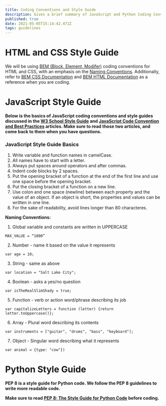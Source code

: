 ```yaml
---
title: Coding Conventions and Style Guide
description: Gives a brief summary of JavaScript and Python Coding Conventions and links to resources on the topic. 
published: true
date: 2021-05-05T15:14:42.471Z
tags: guidelines
---
```


# HTML and CSS Style Guide
We will be using [BEM (Block, Element, Modifer)](https://en.bem.info/methodology/quick-start/) coding conventions for HTML and CSS, with an emphasis on the [Naming Conventions](https://en.bem.info/methodology/naming-convention/). 
Additionally, refer to [BEM CSS Documentation](https://en.bem.info/methodology/css/) and [BEM HTML Documentation](https://en.bem.info/methodology/html/) as a reference when you are coding. 

# JavaScript Style Guide 

**Below is the basics of JavaScript coding conventions and style guides discussed in the [W3 School Style Guide](https://www.w3schools.com/js/js_conventions.asp) and [JavaScript Code Convention and Best Practices](https://coursework.vschool.io/javascript-code-conventions/) articles. Make sure to read those two articles, and come back to them when you have questions.**


### JavaScript Style Guide Basics

1. Write variable and function names in camelCase. 
1. All names have to start with a letter. 
1. Always put spaces around operators and after commas.
1. Indent code blocks by 2 spaces. 
1. Put the opening bracket of a function at the end of the first line and use one space before the opening bracket.
1. Put the closing bracket of a function on a new line.
1. Use colon and one space (newline) between each property and the value of an object. If an object is short, the properties and values can be written in one line. 
1. For the sake of readability, avoid lines longer than 80 characteres.

**Naming Conventions:**

1. Global variable and constants are written in UPPERCASE
```
MAX_VALUE = “1000”
```
2. Number - name it based on the value it represents
```
var age = 10;
```
3. String - same as above 
```
var location = "Salt Lake City";
```
4. Boolean - asks a yes/no question 
```
var isTheRealSlimShady = true;
```
5. Function - verb or action word/phrase describing its job
```
var capitalizeLetters = function (letter) {return letter.toUppercase()};
```
6. Array - Plural word describing its contents 
```
var instruments = ["guitar", "drums", "bass", "keyboard"];
```
7. Object - Singular word describing what it represents
```
var animal = {type: "cow"})
```

# Python Style Guide 
**PEP 8 is a style guide for Python code. We follow the PEP 8 guidelines to write more readable code.** 

**Make sure to read [PEP 8: The Style Guide for Python Code](https://pep8.org/) before coding.** 


